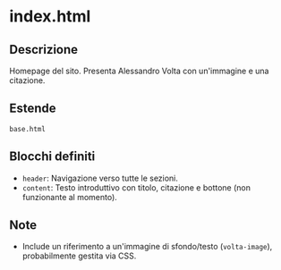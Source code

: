 # index.html

## Descrizione
Homepage del sito. Presenta Alessandro Volta con un'immagine e una citazione.

## Estende
`base.html`

## Blocchi definiti
- `header`: Navigazione verso tutte le sezioni.
- `content`: Testo introduttivo con titolo, citazione e bottone (non funzionante al momento).

## Note
- Include un riferimento a un'immagine di sfondo/testo (`volta-image`), probabilmente gestita via CSS.
